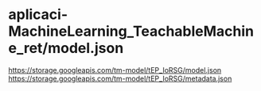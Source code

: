 # aplicaci-MachineLearning_TeachableMachine_ret/model.json
https://storage.googleapis.com/tm-model/tEP_IoRSG/model.json
https://storage.googleapis.com/tm-model/tEP_IoRSG/metadata.json
